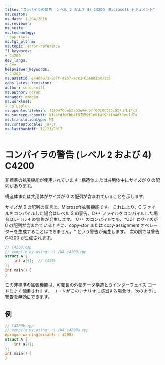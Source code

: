 ```yaml
---
title: "コンパイラの警告 (レベル 2 および 4) C4200 |Microsoft ドキュメント"
ms.custom: 
ms.date: 11/04/2016
ms.reviewer: 
ms.suite: 
ms.technology:
- cpp-tools
ms.tgt_pltfrm: 
ms.topic: error-reference
f1_keywords:
- C4200
dev_langs:
- C++
helpviewer_keywords:
- C4200
ms.assetid: e44d6073-937f-42b7-acc1-65e802b475c6
caps.latest.revision: 
author: corob-msft
ms.author: corob
manager: ghogen
ms.workload:
- cplusplus
ms.openlocfilehash: f160476deb2ab3e4ad0ff00100305c934dfb14c3
ms.sourcegitcommit: 8fa8fdf0fbb4f57950f1e8f4f9b81b4d39ec7d7a
ms.translationtype: MT
ms.contentlocale: ja-JP
ms.lasthandoff: 12/21/2017
---
```

# <a name="compiler-warning-levels-2-and-4-c4200"></a>コンパイラの警告 (レベル 2 および 4) C4200
非標準の拡張機能が使用されています : 構造体または共用体中にサイズが 0 の配列があります。  
  
 構造体または共用体がサイズが 0 の配列が含まれていることを示します。  
  
 サイズが 0 の配列の宣言は、Microsoft 拡張機能です。 これにより、C ファイルをコンパイルした場合はレベル 2 の警告、C++ ファイルをコンパイルした場合はレベル 4 の警告が発生します。 C++ のコンパイルでも、"UDT にサイズが 0 の配列が含まれているときに、copy-ctor または copy-assignment オペレーターを生成することはできません。" という警告が発生します。 次の例では警告 C4200 が生成されます。  
  
```cpp  
// C4200.cpp  
// compile by using: cl /W4 c4200.cpp  
struct A {  
    int a[0];  // C4200  
};  
int main() {  
}  
```  
  
 この非標準の拡張機能は、可変長の外部データ構造とのインターフェイス コードによく使用されます。 コードがこのシナリオに該当する場合は、次のように警告を無効にできます。  
  
## <a name="example"></a>例  
  
```cpp  
// C4200b.cpp  
// compile by using: cl /W4 c4200a.cpp  
#pragma warning(disable : 4200)  
struct A {  
    int a[0];  
};  
int main() {  
}  
```